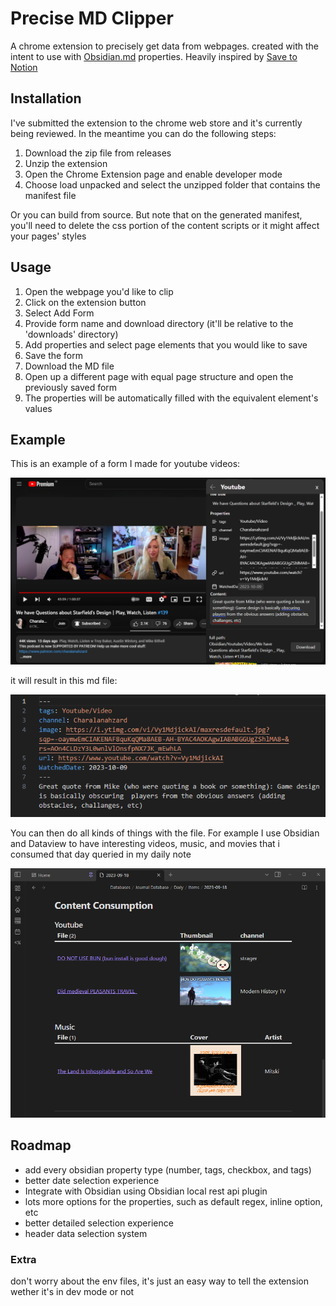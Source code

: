 # Precise MD Clipper

A chrome extension to precisely get data from webpages. created with the intent to use with [Obsidian.md](https://obsidian.md/) properties. Heavily inspired by [Save to Notion](https://chrome.google.com/webstore/detail/save-to-notion/ldmmifpegigmeammaeckplhnjbbpccmm)

## Installation

I've submitted the extension to the chrome web store and it's currently being reviewed. In the meantime you can do the following steps:
1. Download the zip file from releases
2. Unzip the extension
3. Open the Chrome Extension page and enable developer mode
4. Choose load unpacked and select the unzipped folder that contains the manifest file

Or you can build from source. But note that on the generated manifest, you'll need to delete the css portion of the content scripts or it might affect your pages' styles

## Usage

1. Open the webpage you'd like to clip
2. Click on the extension button
3. Select Add Form
4. Provide form name and download directory (it'll be relative to the 'downloads' directory)
5. Add properties and select page elements that you would like to save
6. Save the form
7. Download the MD file
8. Open up a different page with equal page structure and open the previously saved form
9. The properties will be automatically filled with the equivalent element's values

## Example

This is an example of a form I made for youtube videos:

![Youtube Page](./public/example/Youtube%20Page.png)

it will result in this md file:

![Youtube Result](./public/example/Youtube%20Result.png)

You can then do all kinds of things with the file. For example I use Obsidian and Dataview to have interesting videos, music, and movies that i consumed that day queried in my daily note

![Daily Note](./public/example/Daily%20Note.png)

## Roadmap

- add every obsidian property type (number, tags, checkbox, and tags)
- better date selection experience
- Integrate with Obsidian using Obsidian local rest api plugin
- lots more options for the properties, such as default regex, inline option, etc
- better detailed selection experience
- header data selection system

### Extra

don't worry about the env files, it's just an easy way to tell the extension wether it's in dev mode or not
